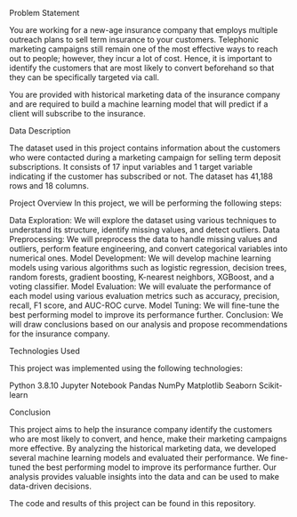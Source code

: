 Problem Statement

You are working for a new-age insurance company that employs multiple outreach plans to sell term insurance to your customers. Telephonic marketing campaigns still remain one of the most effective ways to reach out to people; however, they incur a lot of cost. Hence, it is important to identify the customers that are most likely to convert beforehand so that they can be specifically targeted via call.

You are provided with historical marketing data of the insurance company and are required to build a machine learning model that will predict if a client will subscribe to the insurance.

Data Description

The dataset used in this project contains information about the customers who were contacted during a marketing campaign for selling term deposit subscriptions. It consists of 17 input variables and 1 target variable indicating if the customer has subscribed or not. The dataset has 41,188 rows and 18 columns.

Project Overview
In this project, we will be performing the following steps:

Data Exploration: We will explore the dataset using various techniques to understand its structure, identify missing values, and detect outliers.
Data Preprocessing: We will preprocess the data to handle missing values and outliers, perform feature engineering, and convert categorical variables into numerical ones.
Model Development: We will develop machine learning models using various algorithms such as logistic regression, decision trees, random forests, gradient boosting, K-nearest neighbors, XGBoost, and a voting classifier.
Model Evaluation: We will evaluate the performance of each model using various evaluation metrics such as accuracy, precision, recall, F1 score, and AUC-ROC curve.
Model Tuning: We will fine-tune the best performing model to improve its performance further.
Conclusion: We will draw conclusions based on our analysis and propose recommendations for the insurance company.

Technologies Used

This project was implemented using the following technologies:

Python 3.8.10
Jupyter Notebook
Pandas
NumPy
Matplotlib
Seaborn
Scikit-learn

Conclusion

This project aims to help the insurance company identify the customers who are most likely to convert, and hence, make their marketing campaigns more effective. By analyzing the historical marketing data, we developed several machine learning models and evaluated their performance. We fine-tuned the best performing model to improve its performance further. Our analysis provides valuable insights into the data and can be used to make data-driven decisions.

The code and results of this project can be found in this repository.
